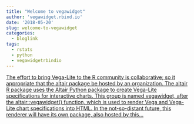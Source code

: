 ```yaml
---
title: "Welcome to vegawidget"
author: 'vegawidget.rbind.io'
date: '2018-05-20'
slug: welcome-to-vegawidget
categories:
  - bloglink
tags:
  - rstats
  - python
  - vegawidgetrbindio
---
```


[The effort to bring Vega-Lite to the R community is collaborative; so it appropriate that the altair package be hosted by an organization. The altair R package uses the Altair Python package to create Vega-Lite specifications for interactive charts. This group is named vegawidget, after the altair::vegawidget() function, which is used to render Vega and Vega-Lite chart specifications into HTML. In the not-so-distant future, this renderer will have its own package, also hosted by this...<click to read more>](https://vegawidget.rbind.io/post/2018-05-20-welcome/)

